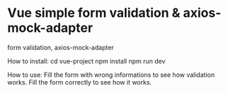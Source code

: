 # Vue simple form validation & axios-mock-adapter
form validation, axios-mock-adapter

How to install:
cd vue-project
npm install
npm run dev

How to use:
Fill the form with wrong informations to see how validation works.
Fill the form correctly to see how it works.
